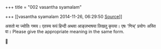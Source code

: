 +++
title = "002 vasantha syamalam"

+++
[[vasantha syamalam	2014-11-26, 06:29:50 [Source](https://groups.google.com/g/samskrita/c/XpDjcsvran4)]]



असतो मा ज्योतिः गमय। एतस्य रूपं हिन्दी अथवा आङ्लभाषया लिखतु कृपया। एषः 'णिच्' प्रयोगः अस्ति वा। Please give the appropriate meaning in the same form.



